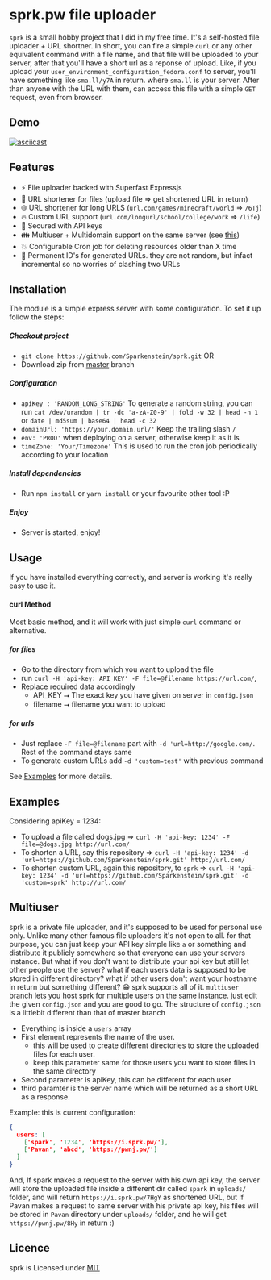 # sprk.pw file uploader

`sprk` is a small hobby project that I did in my free time. It's a self-hosted file uploader + URL shortner. In short, you can fire a simple `curl` or any other equivalent command with a file name, and that file will be uploaded to your server, after that you'll have a short url as a reponse of upload. Like, if you upload your `user_environment_configuration_fedora.conf` to server, you'll have something like `sma.ll/y7A` in return. where `sma.ll` is your server. After than anyone with the URL with them, can access this file with a simple `GET` request, even from browser. 

## Demo

[![asciicast](https://asciinema.org/a/0e4sjjrPoEMq9uu8FIYSdNwsD.svg)](https://asciinema.org/a/0e4sjjrPoEMq9uu8FIYSdNwsD)

## Features
 -  :zap: File uploader backed with Superfast Expressjs
 - :file_folder: URL shortener for files (upload file ⇒ get shortened URL in return)
 - :globe_with_meridians: URL shortener for long URLS (`url.com/games/minecraft/world` ⇒ `/6Tj`)
 - :fire: Custom URL support (`url.com/longurl/school/college/work` ⇒ `/life`)
 - :tada: Secured with API keys 
 - :family: Multiuser + Multidomain support on the same server (see [this](#multiuser))
 - :collision: Configurable Cron job for deleting resources older than X time
 - :1234: Permanent ID's for generated URLs. they are not random, but infact incremental so no worries of clashing two URLs

## Installation

The module is a simple express server with some configuration. To set it up follow the steps:

##### Checkout project
  - `git clone https://github.com/Sparkenstein/sprk.git` OR
  - Download zip from [master](https://github.com/Sparkenstein/sprk/archive/master.zip) branch
##### Configuration
  - `apiKey : 'RANDOM_LONG_STRING'`
    To generate a random string, you can run 
    `cat /dev/urandom | tr -dc 'a-zA-Z0-9' | fold -w 32 | head -n 1`
    or 
    `date | md5sum | base64 | head -c 32`
  - `domainUrl: 'https://your.domain.url/'` Keep the trailing slash `/`
  - `env: 'PROD'` when deploying on a server, otherwise keep it as it is
  - `timeZone: 'Your/Timezone'` This is used to run the cron job periodically according to your location
##### Install dependencies
  - Run `npm install` or `yarn install` or your favourite other tool :P
##### Enjoy
  - Server is started, enjoy!
## Usage
If you have installed everything correctly, and server is working it's really easy to use it.


#### curl Method

Most basic method, and it will work with just simple `curl` command or alternative.

##### for files
  - Go to the directory from which you want to upload the file
  - run `curl -H 'api-key: API_KEY' -F file=@filename https://url.com/`, 
  - Replace required data accordingly
    - API_KEY ⭢ The exact key you have given on server in `config.json`
    - filename ⭢ filename you want to upload

##### for urls
  - Just replace `-F file=@filename` part with `-d 'url=http://google.com/`. Rest of the command stays same
  - To generate custom URLs add `-d 'custom=test'` with previous command

See [Examples](#examples) for more details.


## Examples

Considering apiKey = 1234: 
 - To upload a file called dogs.jpg
   ⇒ `curl -H 'api-key: 1234' -F file=@dogs.jpg http://url.com/`
 - To shorten a URL, say this repository
   ⇒ `curl -H 'api-key: 1234' -d 'url=https://github.com/Sparkenstein/sprk.git' http://url.com/`
 - To shorten custom URL, again this repository, to `sprk`
   ⇒ `curl -H 'api-key: 1234' -d 'url=https://github.com/Sparkenstein/sprk.git' -d 'custom=sprk' http://url.com/`

## Multiuser

sprk is a private file uploader, and it's supposed to be used for personal use only. Unlike many other famous file uploaders it's not open to all. for that purpose, you can just keep your API key simple like `a` or something and distribute it publicly somewhere so that everyone can use your servers instance. 
But what if you don't want to distribute your api key but still let other people use the server? what if each users data is supposed to be stored in different directory? what if other users don't want your hostname in return but something different?
:grin: sprk supports all of it. `multiuser` branch lets you host sprk for multiple users on the same instance. just edit the given `config.json` and you are good to go. The structure of `config.json` is a littlebit different than that of master branch

 - Everything is inside a `users` array
 - First element represents the name of the user.
   - this will be used to create different directories to store the uploaded files for each user.
   - keep this parameter same for those users you want to store files in the same directory
 - Second parameter is apiKey, this can be different for each user
 - third paramter is the server name which will be returned as a short URL as a response.

Example:
this is current configuration:
```json
{
  users: [
    ['spark', '1234', 'https://i.sprk.pw/'],
    ['Pavan', 'abcd', 'https://pwnj.pw/']
  ]
}
```
And, If spark makes a request to the server with his own api key, the server will store the uploaded file inside a different dir called `spark` in `uploads/` folder, and will return `https://i.sprk.pw/7HgY` as shortened URL, but if Pavan makes a request to same server with his private api key, his files will be stored in `Pavan` directory under `uploads/` folder, and he will get `https://pwnj.pw/8Hy` in return :)



## Licence

sprk is Licensed under [MIT](https://github.com/Sparkenstein/sprk/blob/master/LICENSE)

